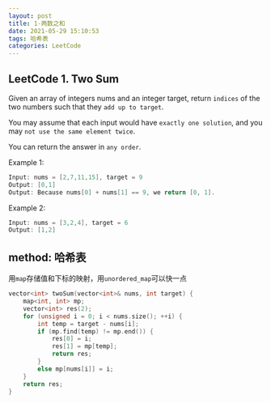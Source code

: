 ```yaml
---
layout: post
title: 1-两数之和
date: 2021-05-29 15:10:53
tags: 哈希表
categories: LeetCode
---
```


## LeetCode 1. Two Sum

Given an array of integers nums and an integer target, return `indices` of the two numbers such that they `add up to target`.

You may assume that each input would have `exactly one solution`, and you may `not use the same element twice`.

You can return the answer in `any order`.

Example 1:
```cpp
Input: nums = [2,7,11,15], target = 9
Output: [0,1]
Output: Because nums[0] + nums[1] == 9, we return [0, 1].
```
Example 2:
```cpp
Input: nums = [3,2,4], target = 6
Output: [1,2]
```

## method: 哈希表

用`map`存储值和下标的映射，用`unordered_map`可以快一点

```cpp
vector<int> twoSum(vector<int>& nums, int target) {
    map<int, int> mp;
    vector<int> res(2);
    for (unsigned i = 0; i < nums.size(); ++i) {
        int temp = target - nums[i];
        if (mp.find(temp) != mp.end()) {
            res[0] = i;
            res[1] = mp[temp];
            return res;
        }
        else mp[nums[i]] = i;
    }
    return res;
}
```